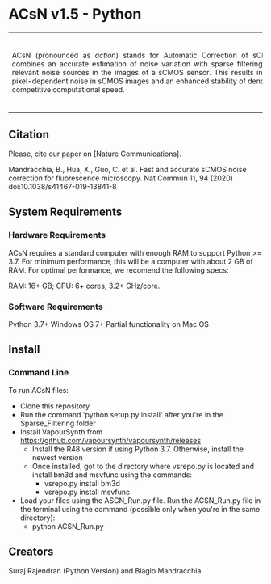 ACsN v1.5 - Python
=====
<div> 
	<table frame=void rules=none>
		<tr>
			<td width="75%">
				<div style="width:650px;float:left" align="justify">
					ACsN (pronounced as <i>action</i>) stands for Automatic Correction of sCMOS-related Noise. It combines an accurate estimation of noise variation with sparse filtering to eliminate the most relevant noise sources in the images of a sCMOS sensor. This results in a drastic reduction of pixel-dependent noise in sCMOS images and an enhanced stability of denoising performance at a competitive computational speed.
				</div>
			</td>
			<td width="25%">
				<div style="width:150px;float:right;">
					<img src="Picture2.jpg" width=150 height=150>
				</div>
			</td>
		</tr>
	</table>	
	<!-- <div style="clear:both"></div>  -->
</div>

## Citation ##
Please, cite our paper on [Nature Communications].

Mandracchia, B., Hua, X., Guo, C. et al. Fast and accurate sCMOS noise correction for fluorescence microscopy. Nat Commun 11, 94 (2020) doi:10.1038/s41467-019-13841-8

## System Requirements ##
### Hardware Requirements ###
ACsN requires a standard computer with enough RAM to support Python >= 3.7. For minimum performance, this will be a computer with about 2 GB of RAM. For optimal performance, we recomend the following specs:

RAM: 16+ GB; 
CPU: 6+ cores, 3.2+ GHz/core.

### Software Requirements ###
Python 3.7+
Windows OS 7+
Partial functionality on Mac OS

## Install ##
### Command Line ###
To run ACsN files:

 - Clone this repository
 - Run the command 'python setup.py install' after you're in the Sparse_Filtering folder
 - Install VapourSynth from https://github.com/vapoursynth/vapoursynth/releases
   - Install the R48 version if using Python 3.7. Otherwise, install the newest version
   - Once installed, got to the directory where vsrepo.py is located and install bm3d and msvfunc using the commands:
     - vsrepo.py install bm3d
     - vsrepo.py install msvfunc
 - Load your files using the ASCN_Run.py file. Run the ACSN_Run.py file in the terminal using the command (possible only when you're in the same directory):
   - python ACSN_Run.py

## Creators ##
Suraj Rajendran (Python Version) and Biagio Mandracchia
